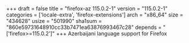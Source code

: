 +++
draft = false
title = "firefox-az 115.0.2-1"
version = "115.0.2-1"
categories = ['locale-extra', 'firefox-extensions']
arch = "x86_64"
size = "434628"
usize = "501990"
sha1sum = "860e59731648910cc33b7471ea63876993467c28"
depends = "['firefox>=115.0.2']"
+++
Azerbaijani language support for Firefox